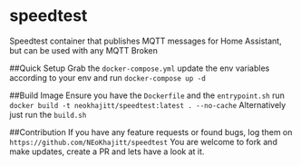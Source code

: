 # speedtest
Speedtest container that publishes MQTT messages for Home Assistant, but can be used with any MQTT Broken

##Quick Setup
Grab the `docker-compose.yml` update the env variables according to your env and run ```docker-compose up -d```  

##Build Image
Ensure you have the `Dockerfile` and the `entrypoint.sh` run ```docker build -t neokhajitt/speedtest:latest . --no-cache``` 
Alternatively just run the `build.sh`  


##Contribution
If you have any feature requests or found bugs, log them on `https://github.com/NEoKhajitt/speedtest`
You are welcome to fork and make updates, create a PR and lets have a look at it.  